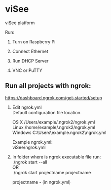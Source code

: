 # viSee
viSee platform

Run:  
1. Turn on Raspberry Pi 

2. Connect Ethernet

3. Run DHCP Server

4. VNC or PuTTY

## Run all projects with ngrok:
https://dashboard.ngrok.com/get-started/setup
1. Edit ngrok.yml   
    Default configuration file location

    OS X	/Users/example/.ngrok2/ngrok.yml   
    Linux	/home/example/.ngrok2/ngrok.yml   
    Windows	C:\Users\example\.ngrok2\ngrok.yml   

    Example ngrok.yml:   
    viSee/ngrok.yml

2. In folder where is ngrok executable file run:   
    ./ngrok start --all   
    OR   
    ./ngrok start projectname projectname

    projectname - (in ngrok.yml)   
    